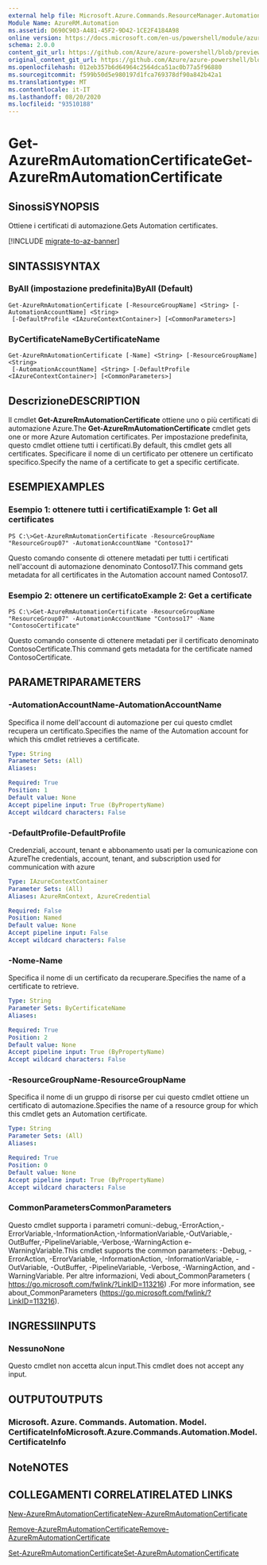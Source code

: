```yaml
---
external help file: Microsoft.Azure.Commands.ResourceManager.Automation.dll-Help.xml
Module Name: AzureRM.Automation
ms.assetid: D690C903-A481-45F2-9D42-1CE2F4184A98
online version: https://docs.microsoft.com/en-us/powershell/module/azurerm.automation/get-azurermautomationcertificate
schema: 2.0.0
content_git_url: https://github.com/Azure/azure-powershell/blob/preview/src/ResourceManager/Automation/Commands.Automation/help/Get-AzureRMAutomationCertificate.md
original_content_git_url: https://github.com/Azure/azure-powershell/blob/preview/src/ResourceManager/Automation/Commands.Automation/help/Get-AzureRMAutomationCertificate.md
ms.openlocfilehash: 012eb357b6d64964c2564dca51ac0b77a5f96880
ms.sourcegitcommit: f599b50d5e980197d1fca769378df90a842b42a1
ms.translationtype: MT
ms.contentlocale: it-IT
ms.lasthandoff: 08/20/2020
ms.locfileid: "93510188"
---
```

# <span data-ttu-id="931af-101">Get-AzureRmAutomationCertificate</span><span class="sxs-lookup"><span data-stu-id="931af-101">Get-AzureRmAutomationCertificate</span></span>

## <span data-ttu-id="931af-102">Sinossi</span><span class="sxs-lookup"><span data-stu-id="931af-102">SYNOPSIS</span></span>
<span data-ttu-id="931af-103">Ottiene i certificati di automazione.</span><span class="sxs-lookup"><span data-stu-id="931af-103">Gets Automation certificates.</span></span>

[!INCLUDE [migrate-to-az-banner](../../includes/migrate-to-az-banner.md)]

## <span data-ttu-id="931af-104">SINTASSI</span><span class="sxs-lookup"><span data-stu-id="931af-104">SYNTAX</span></span>

### <span data-ttu-id="931af-105">ByAll (impostazione predefinita)</span><span class="sxs-lookup"><span data-stu-id="931af-105">ByAll (Default)</span></span>
```
Get-AzureRmAutomationCertificate [-ResourceGroupName] <String> [-AutomationAccountName] <String>
 [-DefaultProfile <IAzureContextContainer>] [<CommonParameters>]
```

### <span data-ttu-id="931af-106">ByCertificateName</span><span class="sxs-lookup"><span data-stu-id="931af-106">ByCertificateName</span></span>
```
Get-AzureRmAutomationCertificate [-Name] <String> [-ResourceGroupName] <String>
 [-AutomationAccountName] <String> [-DefaultProfile <IAzureContextContainer>] [<CommonParameters>]
```

## <span data-ttu-id="931af-107">Descrizione</span><span class="sxs-lookup"><span data-stu-id="931af-107">DESCRIPTION</span></span>
<span data-ttu-id="931af-108">Il cmdlet **Get-AzureRmAutomationCertificate** ottiene uno o più certificati di automazione Azure.</span><span class="sxs-lookup"><span data-stu-id="931af-108">The **Get-AzureRmAutomationCertificate** cmdlet gets one or more Azure Automation certificates.</span></span>
<span data-ttu-id="931af-109">Per impostazione predefinita, questo cmdlet ottiene tutti i certificati.</span><span class="sxs-lookup"><span data-stu-id="931af-109">By default, this cmdlet gets all certificates.</span></span>
<span data-ttu-id="931af-110">Specificare il nome di un certificato per ottenere un certificato specifico.</span><span class="sxs-lookup"><span data-stu-id="931af-110">Specify the name of a certificate to get a specific certificate.</span></span>

## <span data-ttu-id="931af-111">ESEMPI</span><span class="sxs-lookup"><span data-stu-id="931af-111">EXAMPLES</span></span>

### <span data-ttu-id="931af-112">Esempio 1: ottenere tutti i certificati</span><span class="sxs-lookup"><span data-stu-id="931af-112">Example 1: Get all certificates</span></span>
```
PS C:\>Get-AzureRmAutomationCertificate -ResourceGroupName "ResourceGroup07" -AutomationAccountName "Contoso17"
```

<span data-ttu-id="931af-113">Questo comando consente di ottenere metadati per tutti i certificati nell'account di automazione denominato Contoso17.</span><span class="sxs-lookup"><span data-stu-id="931af-113">This command gets metadata for all certificates in the Automation account named Contoso17.</span></span>

### <span data-ttu-id="931af-114">Esempio 2: ottenere un certificato</span><span class="sxs-lookup"><span data-stu-id="931af-114">Example 2: Get a certificate</span></span>
```
PS C:\>Get-AzureRmAutomationCertificate -ResourceGroupName "ResourceGroup07" -AutomationAccountName "Contoso17" -Name "ContosoCertificate"
```

<span data-ttu-id="931af-115">Questo comando consente di ottenere metadati per il certificato denominato ContosoCertificate.</span><span class="sxs-lookup"><span data-stu-id="931af-115">This command gets metadata for the certificate named ContosoCertificate.</span></span>

## <span data-ttu-id="931af-116">PARAMETRI</span><span class="sxs-lookup"><span data-stu-id="931af-116">PARAMETERS</span></span>

### <span data-ttu-id="931af-117">-AutomationAccountName</span><span class="sxs-lookup"><span data-stu-id="931af-117">-AutomationAccountName</span></span>
<span data-ttu-id="931af-118">Specifica il nome dell'account di automazione per cui questo cmdlet recupera un certificato.</span><span class="sxs-lookup"><span data-stu-id="931af-118">Specifies the name of the Automation account for which this cmdlet retrieves a certificate.</span></span>

```yaml
Type: String
Parameter Sets: (All)
Aliases: 

Required: True
Position: 1
Default value: None
Accept pipeline input: True (ByPropertyName)
Accept wildcard characters: False
```

### <span data-ttu-id="931af-119">-DefaultProfile</span><span class="sxs-lookup"><span data-stu-id="931af-119">-DefaultProfile</span></span>
<span data-ttu-id="931af-120">Credenziali, account, tenant e abbonamento usati per la comunicazione con Azure</span><span class="sxs-lookup"><span data-stu-id="931af-120">The credentials, account, tenant, and subscription used for communication with azure</span></span>

```yaml
Type: IAzureContextContainer
Parameter Sets: (All)
Aliases: AzureRmContext, AzureCredential

Required: False
Position: Named
Default value: None
Accept pipeline input: False
Accept wildcard characters: False
```

### <span data-ttu-id="931af-121">-Nome</span><span class="sxs-lookup"><span data-stu-id="931af-121">-Name</span></span>
<span data-ttu-id="931af-122">Specifica il nome di un certificato da recuperare.</span><span class="sxs-lookup"><span data-stu-id="931af-122">Specifies the name of a certificate to retrieve.</span></span>

```yaml
Type: String
Parameter Sets: ByCertificateName
Aliases: 

Required: True
Position: 2
Default value: None
Accept pipeline input: True (ByPropertyName)
Accept wildcard characters: False
```

### <span data-ttu-id="931af-123">-ResourceGroupName</span><span class="sxs-lookup"><span data-stu-id="931af-123">-ResourceGroupName</span></span>
<span data-ttu-id="931af-124">Specifica il nome di un gruppo di risorse per cui questo cmdlet ottiene un certificato di automazione.</span><span class="sxs-lookup"><span data-stu-id="931af-124">Specifies the name of a resource group for which this cmdlet gets an Automation certificate.</span></span>

```yaml
Type: String
Parameter Sets: (All)
Aliases: 

Required: True
Position: 0
Default value: None
Accept pipeline input: True (ByPropertyName)
Accept wildcard characters: False
```

### <span data-ttu-id="931af-125">CommonParameters</span><span class="sxs-lookup"><span data-stu-id="931af-125">CommonParameters</span></span>
<span data-ttu-id="931af-126">Questo cmdlet supporta i parametri comuni:-debug,-ErrorAction,-ErrorVariable,-InformationAction,-InformationVariable,-OutVariable,-OutBuffer,-PipelineVariable,-Verbose,-WarningAction e-WarningVariable.</span><span class="sxs-lookup"><span data-stu-id="931af-126">This cmdlet supports the common parameters: -Debug, -ErrorAction, -ErrorVariable, -InformationAction, -InformationVariable, -OutVariable, -OutBuffer, -PipelineVariable, -Verbose, -WarningAction, and -WarningVariable.</span></span> <span data-ttu-id="931af-127">Per altre informazioni, Vedi about_CommonParameters ( https://go.microsoft.com/fwlink/?LinkID=113216) .</span><span class="sxs-lookup"><span data-stu-id="931af-127">For more information, see about_CommonParameters (https://go.microsoft.com/fwlink/?LinkID=113216).</span></span>

## <span data-ttu-id="931af-128">INGRESSI</span><span class="sxs-lookup"><span data-stu-id="931af-128">INPUTS</span></span>

### <span data-ttu-id="931af-129">Nessuno</span><span class="sxs-lookup"><span data-stu-id="931af-129">None</span></span>
<span data-ttu-id="931af-130">Questo cmdlet non accetta alcun input.</span><span class="sxs-lookup"><span data-stu-id="931af-130">This cmdlet does not accept any input.</span></span>

## <span data-ttu-id="931af-131">OUTPUT</span><span class="sxs-lookup"><span data-stu-id="931af-131">OUTPUTS</span></span>

### <span data-ttu-id="931af-132">Microsoft. Azure. Commands. Automation. Model. CertificateInfo</span><span class="sxs-lookup"><span data-stu-id="931af-132">Microsoft.Azure.Commands.Automation.Model.CertificateInfo</span></span>

## <span data-ttu-id="931af-133">Note</span><span class="sxs-lookup"><span data-stu-id="931af-133">NOTES</span></span>

## <span data-ttu-id="931af-134">COLLEGAMENTI CORRELATI</span><span class="sxs-lookup"><span data-stu-id="931af-134">RELATED LINKS</span></span>

[<span data-ttu-id="931af-135">New-AzureRmAutomationCertificate</span><span class="sxs-lookup"><span data-stu-id="931af-135">New-AzureRmAutomationCertificate</span></span>](./New-AzureRMAutomationCertificate.md)

[<span data-ttu-id="931af-136">Remove-AzureRmAutomationCertificate</span><span class="sxs-lookup"><span data-stu-id="931af-136">Remove-AzureRmAutomationCertificate</span></span>](./Remove-AzureRMAutomationCertificate.md)

[<span data-ttu-id="931af-137">Set-AzureRmAutomationCertificate</span><span class="sxs-lookup"><span data-stu-id="931af-137">Set-AzureRmAutomationCertificate</span></span>](./Set-AzureRMAutomationCertificate.md)


